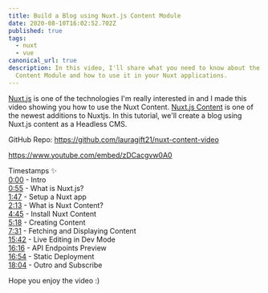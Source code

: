 ```yaml
---
title: Build a Blog using Nuxt.js Content Module
date: 2020-08-10T16:02:52.702Z
published: true
tags:
  - nuxt
  - vue
canonical_url: true
description: In this video, I'll share what you need to know about the Nuxt
  Content Module and how to use it in your Nuxt applications.
---
```

[Nuxt.js](https://nuxtjs.org) is one of the technologies I'm really interested in and I made this video showing you how to use the Nuxt Content. [Nuxt.js Content](https://content.nuxtjs.org) is one of the newest additions to Nuxtjs. In this tutorial, we'll create a blog using Nuxt.js content as a Headless CMS. 

GitHub Repo: https://github.com/lauragift21/nuxt-content-video

https://www.youtube.com/embed/zDCacgvw0A0

Timestamps ✨   
[0:00](https://www.youtube.com/watch?v=zDCacgvw0A0&t=0s) -  Intro   
[0:55](https://www.youtube.com/watch?v=zDCacgvw0A0&t=55s) -  What is Nuxt.js?  
[1:47](https://www.youtube.com/watch?v=zDCacgvw0A0&t=107s) -  Setup a Nuxt app  
[2:13](https://www.youtube.com/watch?v=zDCacgvw0A0&t=133s) -  What is Nuxt Content?  
[4:45](https://www.youtube.com/watch?v=zDCacgvw0A0&t=285s) -  Install Nuxt Content   
[5:18](https://www.youtube.com/watch?v=zDCacgvw0A0&t=318s) -  Creating Content    
[7:31](https://www.youtube.com/watch?v=zDCacgvw0A0&t=451s) -  Fetching and Displaying Content  
[15:42](https://www.youtube.com/watch?v=zDCacgvw0A0&t=942s) - Live Editing in Dev Mode  
[16:16](https://www.youtube.com/watch?v=zDCacgvw0A0&t=976s) - API Endpoints Preview  
[16:54](https://www.youtube.com/watch?v=zDCacgvw0A0&t=1014s) - Static Deployment  
[18:04](https://www.youtube.com/watch?v=zDCacgvw0A0&t=1084s) -  Outro and Subscribe

Hope you enjoy the video :)

